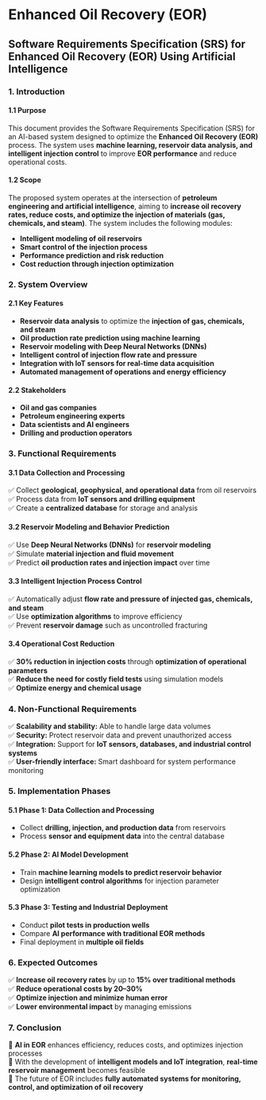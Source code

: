 # Enhanced Oil Recovery (EOR)

## **Software Requirements Specification (SRS) for Enhanced Oil Recovery (EOR) Using Artificial Intelligence**

### **1. Introduction**

#### **1.1 Purpose**
This document provides the Software Requirements Specification (SRS) for an AI-based system designed to optimize the **Enhanced Oil Recovery (EOR)** process. The system uses **machine learning, reservoir data analysis, and intelligent injection control** to improve **EOR performance** and reduce operational costs.

#### **1.2 Scope**
The proposed system operates at the intersection of **petroleum engineering and artificial intelligence**, aiming to **increase oil recovery rates, reduce costs, and optimize the injection of materials (gas, chemicals, and steam)**. The system includes the following modules:

- **Intelligent modeling of oil reservoirs**
- **Smart control of the injection process**
- **Performance prediction and risk reduction**
- **Cost reduction through injection optimization**

### **2. System Overview**

#### **2.1 Key Features**
- **Reservoir data analysis** to optimize the **injection of gas, chemicals, and steam**
- **Oil production rate prediction using machine learning**
- **Reservoir modeling with Deep Neural Networks (DNNs)**
- **Intelligent control of injection flow rate and pressure**
- **Integration with IoT sensors for real-time data acquisition**
- **Automated management of operations and energy efficiency**

#### **2.2 Stakeholders**
- **Oil and gas companies**
- **Petroleum engineering experts**
- **Data scientists and AI engineers**
- **Drilling and production operators**

### **3. Functional Requirements**

#### **3.1 Data Collection and Processing**
✅ Collect **geological, geophysical, and operational data** from oil reservoirs  
✅ Process data from **IoT sensors and drilling equipment**  
✅ Create a **centralized database** for storage and analysis  

#### **3.2 Reservoir Modeling and Behavior Prediction**
✅ Use **Deep Neural Networks (DNNs)** for **reservoir modeling**  
✅ Simulate **material injection and fluid movement**  
✅ Predict **oil production rates and injection impact** over time  

#### **3.3 Intelligent Injection Process Control**
✅ Automatically adjust **flow rate and pressure of injected gas, chemicals, and steam**  
✅ Use **optimization algorithms** to improve efficiency  
✅ Prevent **reservoir damage** such as uncontrolled fracturing  

#### **3.4 Operational Cost Reduction**
✅ **30% reduction in injection costs** through **optimization of operational parameters**  
✅ **Reduce the need for costly field tests** using simulation models  
✅ **Optimize energy and chemical usage**  

### **4. Non-Functional Requirements**
✅ **Scalability and stability:** Able to handle large data volumes  
✅ **Security:** Protect reservoir data and prevent unauthorized access  
✅ **Integration:** Support for **IoT sensors, databases, and industrial control systems**  
✅ **User-friendly interface:** Smart dashboard for system performance monitoring  

### **5. Implementation Phases**

#### **5.1 Phase 1: Data Collection and Processing**
- Collect **drilling, injection, and production data** from reservoirs  
- Process **sensor and equipment data** into the central database  

#### **5.2 Phase 2: AI Model Development**
- Train **machine learning models to predict reservoir behavior**  
- Design **intelligent control algorithms** for injection parameter optimization  

#### **5.3 Phase 3: Testing and Industrial Deployment**
- Conduct **pilot tests in production wells**  
- Compare **AI performance with traditional EOR methods**  
- Final deployment in **multiple oil fields**  

### **6. Expected Outcomes**
✅ **Increase oil recovery rates** by up to **15% over traditional methods**  
✅ **Reduce operational costs by 20–30%**  
✅ **Optimize injection and minimize human error**  
✅ **Lower environmental impact** by managing emissions  

### **7. Conclusion**
📌 **AI in EOR** enhances efficiency, reduces costs, and optimizes injection processes  
📌 With the development of **intelligent models and IoT integration**, **real-time reservoir management** becomes feasible  
📌 The future of EOR includes **fully automated systems for monitoring, control, and optimization of oil recovery**
